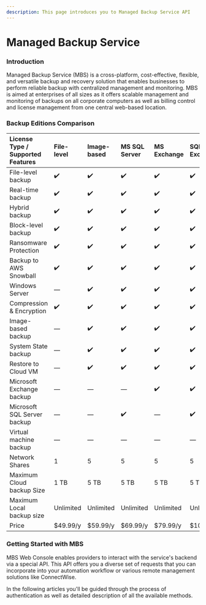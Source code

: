 ```yaml
---
description: This page introduces you to Managed Backup Service API
---
```


# Managed Backup Service

### Introduction

Managed Backup Service \(MBS\) is a cross-platform, cost-effective, flexible, and versatile backup and recovery solution that enables businesses to perform reliable backup with centralized management and monitoring. MBS is aimed at enterprises of all sizes as it offers scalable management and monitoring of backups on all corporate computers as well as billing control and license management from one central web-based location.

### Backup Editions Comparison

| License Type / Supported Features | File-level | Image-based | MS SQL Server | MS Exchange | SQL + Exchange | Virtual Machine | Ultimate |
| :--- | :--- | :--- | :--- | :--- | :--- | :--- | :--- |
| File-level backup | ✔️ | ✔️ | ✔️ | ✔️ | ✔️ | ✔️ | ✔️ |
| Real-time backup | ✔️ | ✔️ | ✔️ | ✔️ | ✔️ | ✔️ | ✔️ |
| Hybrid backup | ✔️ | ✔️ | ✔️ | ✔️ | ✔️ | ✔️ | ✔️ |
| Block-level backup | ✔️ | ✔️ | ✔️ | ✔️ | ✔️ | ✔️ | ✔️ |
| Ransomware Protection | ✔️ | ✔️ | ✔️ | ✔️ | ✔️ | ✔️ | ✔️ |
| Backup to AWS Snowball | ✔️ | ✔️ | ✔️ | ✔️ | ✔️ | ✔️ | ✔️ |
| Windows Server | — | ✔️ | ✔️ | ✔️ | ✔️ | ✔️ | ✔️ |
| Compression & Encryption | ✔️ | ✔️ | ✔️ | ✔️ | ✔️ | ✔️ | ✔️ |
| Image-based backup | — | ✔️ | ✔️ | ✔️ | ✔️ | ✔️ | ✔️ |
| System State backup | — | ✔️ | ✔️ | ✔️ | ✔️ | ✔️ | ✔️ |
| Restore to Cloud VM | — | ✔️ | ✔️ | ✔️ | ✔️ | ✔️ | ✔️ |
| Microsoft Exchange backup | — | — | — | ✔️ | ✔️ | — | ✔️ |
| Microsoft SQL Server backup | — | — | ✔️ | — | ✔️ | — | ✔️ |
| Virtual machine backup | — | — | — | — | — | ✔️ | — |
| Network Shares | 1 | 5 | 5 | 5 | 5 | 5 | ✔️ |
| Maximum Cloud backup Size | 1 TB | 5 TB | 5 TB | 5 TB | 5 TB | Unlimited | Unlimited |
| Maximum Local backup size | Unlimited | Unlimited | Unlimited | Unlimited | Unlimited | Unlimited | Unlimited |
| Price | $49.99/y | $59.99/y | $69.99/y | $79.99/y | $109.99/y | $149.99/y | $149.99/y |

### Getting Started with MBS

MBS Web Console enables providers to interact with the service's backend via a special API. This API offers you a diverse set of requests that you can incorporate into your automation workflow or various remote management solutions like ConnectWise.

In the following articles you'll be guided through the process of authentication as well as detailed description of all the available methods.

